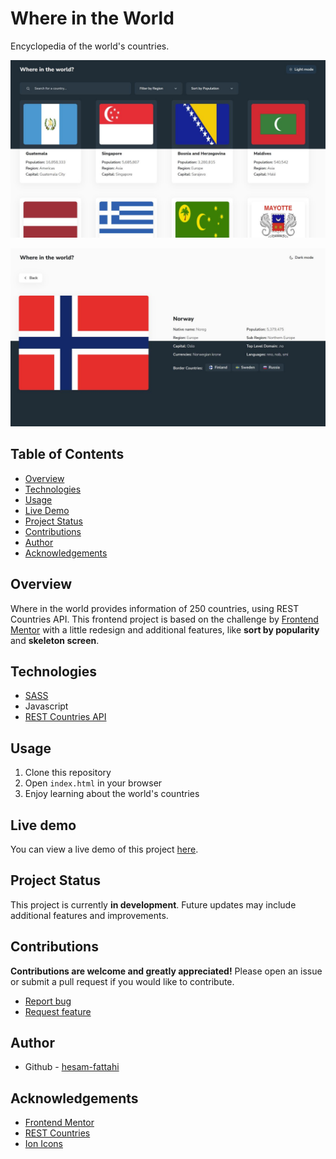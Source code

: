 # Where in the World

Encyclopedia of the world's countries.

![Screenshot of homepage - desktop version - both dark and light mode](./img/screenshot-home.jpg)

![Screenshot of details page - desktop version - both dark and light mode](./img/screenshot-details.jpg)

## Table of Contents

- [Overview](#overview)
- [Technologies](#technologies)
- [Usage](#usage)
- [Live Demo](#live-demo)
- [Project Status](#project-status)
- [Contributions](#contributions)
- [Author](#author)
- [Acknowledgements](#acknowledgements)

## Overview

Where in the world provides information of 250 countries, using REST Countries API.
This frontend project is based on the challenge by [Frontend Mentor](https://www.frontendmentor.io/challenges/rest-countries-api-with-color-theme-switcher-5cacc469fec04111f7b848ca) with a little redesign and additional features, like **sort by popularity** and **skeleton screen**.

## Technologies

- [SASS](https://sass-lang.com/)
- Javascript
- [REST Countries API](https://restcountries.com/)

## Usage

1. Clone this repository
2. Open `index.html` in your browser
3. Enjoy learning about the world's countries

## Live demo

You can view a live demo of this project [here](https://hesam-fattahi.github.io/where-in-the-world/).

## Project Status

This project is currently **in development**. Future updates may include additional features and improvements.

## Contributions

**Contributions are welcome and greatly appreciated!** Please open an issue or submit a pull request if you would like to contribute.

- [Report bug](https://github.com/hesam-fattahi/where-in-the-world/issues)
- [Request feature](https://github.com/hesam-fattahi/where-in-the-world/issues)

## Author

- Github - [hesam-fattahi](https://github.com/hesam-fattahi)

## Acknowledgements

- [Frontend Mentor](https://www.frontendmentor.io/)
- [REST Countries](https://restcountries.com/)
- [Ion Icons](https://ionic.io/ionicons)
